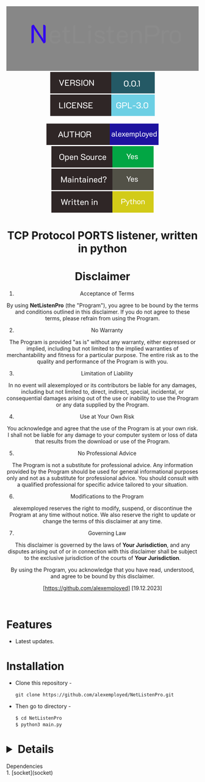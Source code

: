 <div align="center">
  <img src="https://raw.githubusercontent.com/alexemployed/NetListenPro/main/.github/misc/logo.png"></img><br>
  <img src="https://raw.githubusercontent.com/alexemployed/NetListenPro/e3f9f6b7a2f5242d5689023a4fd0b2c72f4eac89/.github/misc/version.svg"></img>
  <img src="https://raw.githubusercontent.com/alexemployed/NetListenPro/910360bc12546cfd472dd2b7f8c4c9de1280e6dd/.github/misc/LICENSE.svg"></img><br><br>
  <img src="https://raw.githubusercontent.com/alexemployed/NetListenPro/ab4be0dc0f14ed7e6c43ec998401f9cc3486cf38/.github/misc/AUTHOR.svg"></img>
  <img src="https://raw.githubusercontent.com/alexemployed/NetListenPro/b65a48bfc1abb924faae2418b754c9f3741ca2ff/.github/misc/Open%20source.svg"></img>
  <img src="https://raw.githubusercontent.com/alexemployed/NetListenPro/65152da645ca08d812105cc44a6669d99bf20e3b/.github/misc/Maintained.svg"></img>
  <img src="https://raw.githubusercontent.com/alexemployed/NetListenPro/65152da645ca08d812105cc44a6669d99bf20e3b/.github/misc/Written%20in.svg"></img>

  # TCP Protocol PORTS listener, written in python
  # Disclaimer
1. Acceptance of Terms

By using **NetListenPro** (the "Program"), you agree to be bound by the terms and conditions outlined in this disclaimer. If you do not agree to these terms, please refrain from using the Program.

2. No Warranty

The Program is provided "as is" without any warranty, either expressed or implied, including but not limited to the implied warranties of merchantability and fitness for a particular purpose. The entire risk as to the quality and performance of the Program is with you.

3. Limitation of Liability

In no event will alexemployed or its contributors be liable for any damages, including but not limited to, direct, indirect, special, incidental, or consequential damages arising out of the use or inability to use the Program or any data supplied by the Program.

4. Use at Your Own Risk

You acknowledge and agree that the use of the Program is at your own risk. I shall not be liable for any damage to your computer system or loss of data that results from the download or use of the Program.

5. No Professional Advice

The Program is not a substitute for professional advice. Any information provided by the Program should be used for general informational purposes only and not as a substitute for professional advice. You should consult with a qualified professional for specific advice tailored to your situation.

6. Modifications to the Program

alexemployed reserves the right to modify, suspend, or discontinue the Program at any time without notice. We also reserve the right to update or change the terms of this disclaimer at any time.

7. Governing Law

This disclaimer is governed by the laws of **Your Jurisdiction**, and any disputes arising out of or in connection with this disclaimer shall be subject to the exclusive jurisdiction of the courts of **Your Jurisdiction**.

By using the Program, you acknowledge that you have read, understood, and agree to be bound by this disclaimer.

[https://github.com/alexemployed]
[19.12.2023]
</div><br>

# Features
* Latest updates.

# Installation
* Clone this repository -
  ```git
  git clone https://github.com/alexemployed/NetListenPro.git
  ```
* Then go to directory -
  ```zsh
  $ cd NetListenPro
  $ python3 main.py
  ```

  
# <details>
  <summary>Dependencies</summary>
  1. [socket](socket)
 </details>


